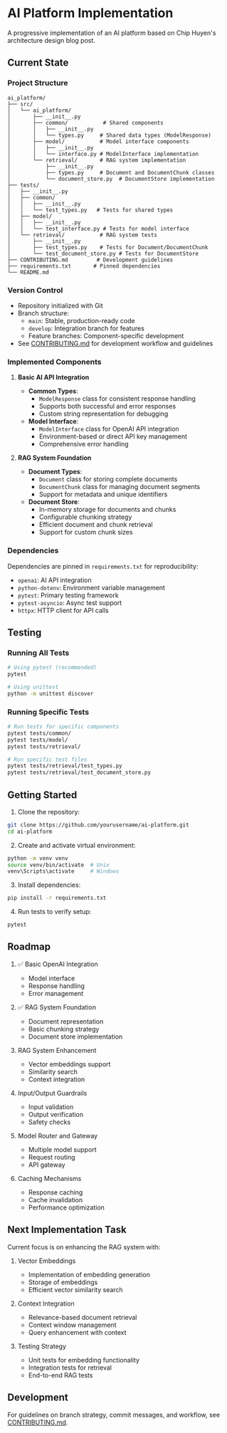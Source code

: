 # AI Platform Implementation

A progressive implementation of an AI platform based on Chip Huyen's architecture design blog post.

## Current State

### Project Structure

```
ai_platform/
├── src/
│   └── ai_platform/
│       ├── __init__.py
│       ├── common/           # Shared components
│       │   ├── __init__.py
│       │   └── types.py     # Shared data types (ModelResponse)
│       ├── model/           # Model interface components
│       │   ├── __init__.py
│       │   └── interface.py # ModelInterface implementation
│       └── retrieval/       # RAG system implementation
│           ├── __init__.py
│           ├── types.py     # Document and DocumentChunk classes
│           └── document_store.py  # DocumentStore implementation
├── tests/
│   ├── __init__.py
│   ├── common/
│   │   ├── __init__.py
│   │   └── test_types.py   # Tests for shared types
│   ├── model/
│   │   ├── __init__.py
│   │   └── test_interface.py # Tests for model interface
│   └── retrieval/           # RAG system tests
│       ├── __init__.py
│       ├── test_types.py    # Tests for Document/DocumentChunk
│       └── test_document_store.py # Tests for DocumentStore
├── CONTRIBUTING.md         # Development guidelines
├── requirements.txt       # Pinned dependencies
└── README.md
```

### Version Control

* Repository initialized with Git
* Branch structure:
  * `main`: Stable, production-ready code
  * `develop`: Integration branch for features
  * Feature branches: Component-specific development
* See [CONTRIBUTING.md](CONTRIBUTING.md) for development workflow and guidelines

### Implemented Components

1. **Basic AI API Integration**

   - **Common Types**:
     - `ModelResponse` class for consistent response handling
     - Supports both successful and error responses
     - Custom string representation for debugging
   - **Model Interface**:
     - `ModelInterface` class for OpenAI API integration
     - Environment-based or direct API key management
     - Comprehensive error handling
2. **RAG System Foundation**

   - **Document Types**:
     - `Document` class for storing complete documents
     - `DocumentChunk` class for managing document segments
     - Support for metadata and unique identifiers
   - **Document Store**:
     - In-memory storage for documents and chunks
     - Configurable chunking strategy
     - Efficient document and chunk retrieval
     - Support for custom chunk sizes

### Dependencies

Dependencies are pinned in `requirements.txt` for reproducibility:

- `openai`: AI API integration
- `python-dotenv`: Environment variable management
- `pytest`: Primary testing framework
- `pytest-asyncio`: Async test support
- `httpx`: HTTP client for API calls

## Testing

### Running All Tests

```bash
# Using pytest (recommended)
pytest

# Using unittest
python -m unittest discover
```

### Running Specific Tests

```bash
# Run tests for specific components
pytest tests/common/
pytest tests/model/
pytest tests/retrieval/

# Run specific test files
pytest tests/retrieval/test_types.py
pytest tests/retrieval/test_document_store.py
```

## Getting Started

1. Clone the repository:

```bash
git clone https://github.com/yourusername/ai-platform.git
cd ai-platform
```

2. Create and activate virtual environment:

```bash
python -m venv venv
source venv/bin/activate  # Unix
venv\Scripts\activate     # Windows
```

3. Install dependencies:

```bash
pip install -r requirements.txt
```

4. Run tests to verify setup:

```bash
pytest
```

## Roadmap

1. ✅ Basic OpenAI Integration

   - Model interface
   - Response handling
   - Error management
2. ✅ RAG System Foundation

   - Document representation
   - Basic chunking strategy
   - Document store implementation
3. RAG System Enhancement

   - Vector embeddings support
   - Similarity search
   - Context integration
4. Input/Output Guardrails

   - Input validation
   - Output verification
   - Safety checks
5. Model Router and Gateway

   - Multiple model support
   - Request routing
   - API gateway
6. Caching Mechanisms

   - Response caching
   - Cache invalidation
   - Performance optimization

## Next Implementation Task

Current focus is on enhancing the RAG system with:

1. Vector Embeddings

   - Implementation of embedding generation
   - Storage of embeddings
   - Efficient vector similarity search
2. Context Integration

   - Relevance-based document retrieval
   - Context window management
   - Query enhancement with context
3. Testing Strategy

   - Unit tests for embedding functionality
   - Integration tests for retrieval
   - End-to-end RAG tests

## Development

For guidelines on branch strategy, commit messages, and workflow, see [CONTRIBUTING.md](CONTRIBUTING.md).
